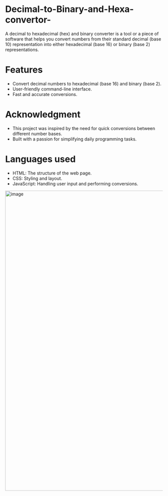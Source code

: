 # Decimal-to-Binary-and-Hexa-convertor-
A decimal to hexadecimal (hex) and binary converter is a tool or a piece of software that helps you convert numbers from their standard decimal (base 10) representation into either hexadecimal (base 16) or binary (base 2) representations.

# Features

- Convert decimal numbers to hexadecimal (base 16) and binary (base 2).
- User-friendly command-line interface.
- Fast and accurate conversions.

# Acknowledgment

- This project was inspired by the need for quick conversions between different number bases.
- Built with a passion for simplifying daily programming tasks.
# Languages used

- HTML: The structure of the web page.
- CSS: Styling and layout.
- JavaScript: Handling user input and performing conversions.

<img width="960" alt="image" src="https://github.com/SureshA2003/Decimal-to-Binary-and-Hexa-convertor-/assets/124371487/934ad937-a442-4c8b-b80d-6b1773eadd47">
